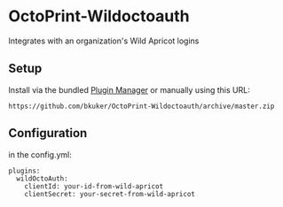 # OctoPrint-Wildoctoauth

Integrates with an organization's Wild Apricot logins

## Setup

Install via the bundled [Plugin Manager](https://github.com/foosel/OctoPrint/wiki/Plugin:-Plugin-Manager)
or manually using this URL:

    https://github.com/bkuker/OctoPrint-Wildoctoauth/archive/master.zip

## Configuration

in the config.yml:

```
plugins:
  wildOctoAuth:
    clientId: your-id-from-wild-apricot
    clientSecret: your-secret-from-wild-apricot
```

